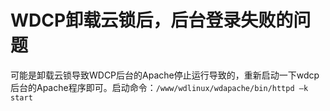 # WDCP卸载云锁后，后台登录失败的问题

可能是卸载云锁导致WDCP后台的Apache停止运行导致的，重新启动一下wdcp后台的Apache程序即可。启动命令：`/www/wdlinux/wdapache/bin/httpd –k start`
